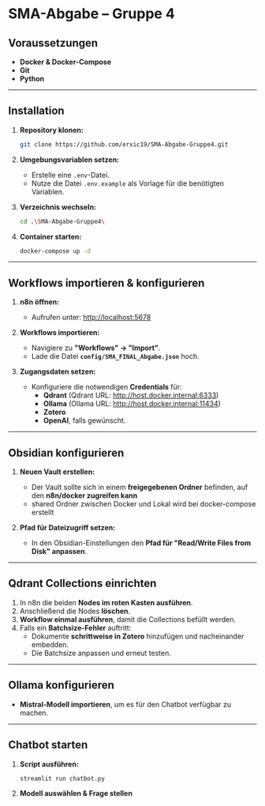# **SMA-Abgabe – Gruppe 4**  

## **Voraussetzungen**    
- **Docker & Docker-Compose**  
- **Git**  
- **Python**  

---

## **Installation**  
1. **Repository klonen:**  
   ```bash
   git clone https://github.com/erxic19/SMA-Abgabe-Gruppe4.git
   ```
2. **Umgebungsvariablen setzen:**  
   - Erstelle eine `.env`-Datei.  
   - Nutze die Datei `.env.example` als Vorlage für die benötigten Variablen.  

3. **Verzeichnis wechseln:**  
   ```bash
   cd .\SMA-Abgabe-Gruppe4\
   ```
4. **Container starten:**  
   ```bash
   docker-compose up -d
   ```

---

## **Workflows importieren & konfigurieren**  

1. **n8n öffnen:**  
   - Aufrufen unter: [http://localhost:5678](http://localhost:5678)  

2. **Workflows importieren:**  
   - Navigiere zu **"Workflows" → "Import"**.  
   - Lade die Datei **`config/SMA_FINAL_Abgabe.json`** hoch.  

3. **Zugangsdaten setzen:**  
   - Konfiguriere die notwendigen **Credentials** für:  
     - **Qdrant**  (Qdrant URL: http://host.docker.internal:6333)
     - **Ollama** (Ollama URL: http://host.docker.internal:11434) 
     - **Zotero** 
     - **OpenAI**, falls gewünscht. 

---

## **Obsidian konfigurieren**  
1. **Neuen Vault erstellen:**  
   - Der Vault sollte sich in einem **freigegebenen Ordner** befinden, auf den **n8n/docker zugreifen kann**
   - shared Ordner zwischen Docker und Lokal wird bei docker-compose erstellt

2. **Pfad für Dateizugriff setzen:**  
   - In den Obsidian-Einstellungen den **Pfad für "Read/Write Files from Disk" anpassen**.  

---

## **Qdrant Collections einrichten**  
1. In n8n die beiden **Nodes im roten Kasten ausführen**.  
2. Anschließend die Nodes **löschen**.
3. **Workflow einmal ausführen**, damit die Collections befüllt werden.  
4. Falls ein **Batchsize-Fehler** auftritt:  
   - Dokumente **schrittweise in Zotero** hinzufügen und nacheinander embedden.  
   - Die Batchsize anpassen und erneut testen.  

---

## **Ollama konfigurieren**  
- **Mistral-Modell importieren**, um es für den Chatbot verfügbar zu machen.  

---

## **Chatbot starten**  
1. **Script ausführen:**  
   ```bash
   streamlit run chatbot.py
   ```
2. **Modell auswählen & Frage stellen**  

